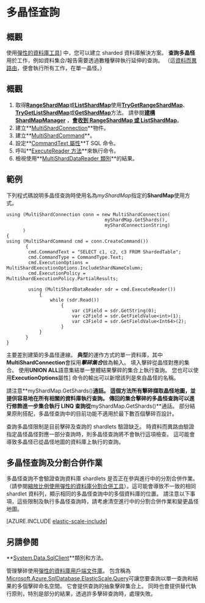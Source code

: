 <properties 
    pageTitle="查詢多晶怪 |Microsoft Azure" 
    description="查詢多個執行擊碎使用的彈性的資料庫用戶端文件庫。" 
    services="sql-database" 
    documentationCenter="" 
    manager="jhubbard" 
    authors="torsteng" 
    editor=""/>

<tags 
    ms.service="sql-database" 
    ms.workload="sql-database" 
    ms.tgt_pltfrm="na" 
    ms.devlang="na" 
    ms.topic="article" 
    ms.date="04/12/2016" 
    ms.author="torsteng"/>

# <a name="multi-shard-querying"></a>多晶怪查詢

## <a name="overview"></a>概觀

使用[彈性的資料庫工具](sql-database-elastic-scale-introduction.md)] 中，您可以建立 sharded 資料庫解決方案。 **查詢多晶怪**用於工作，例如資料集合/報告需要透過數種擊碎執行延伸的查詢。 （這[資料而異路由](sql-database-elastic-scale-data-dependent-routing.md)，便會執行所有工作，在單一晶怪。） 

## <a name="overview"></a>概觀

1. 取得[**RangeShardMap**](https://msdn.microsoft.com/library/azure/dn807318.aspx)或[**ListShardMap**](https://msdn.microsoft.com/library/azure/dn807370.aspx)使用[**TryGetRangeShardMap**](https://msdn.microsoft.com/library/azure/microsoft.azure.sqldatabase.elasticscale.shardmanagement.shardmapmanager.trygetrangeshardmap.aspx)、 [**TryGetListShardMap**](https://msdn.microsoft.com/library/azure/microsoft.azure.sqldatabase.elasticscale.shardmanagement.shardmapmanager.trygetlistshardmap.aspx)或[**GetShardMap**](https://msdn.microsoft.com/library/azure/microsoft.azure.sqldatabase.elasticscale.shardmanagement.shardmapmanager.getshardmap.aspx)方法。 請參閱[**建構 ShardMapManager**](sql-database-elastic-scale-shard-map-management.md#constructing-a-shardmapmanager) ，[**會收到 RangeShardMap 或 ListShardMap**](sql-database-elastic-scale-shard-map-management.md#get-a-rangeshardmap-or-listshardmap)。
2. 建立**[MultiShardConnection](https://msdn.microsoft.com/library/azure/microsoft.azure.sqldatabase.elasticscale.query.multishardconnection.aspx)**物件。
2. 建立**[MultiShardCommand](https://msdn.microsoft.com/library/azure/microsoft.azure.sqldatabase.elasticscale.query.multishardcommand.aspx)**。 
3. 設定**[CommandText 屬性](https://msdn.microsoft.com/library/azure/microsoft.azure.sqldatabase.elasticscale.query.multishardcommand.commandtext.aspx#P:Microsoft.Azure.SqlDatabase.ElasticScale.Query.MultiShardCommand.CommandText)**T SQL 命令。
3. 呼叫**[ExecuteReader 方法](https://msdn.microsoft.com/library/azure/microsoft.azure.sqldatabase.elasticscale.query.multishardcommand.executereader.aspx)**來執行命令。
4. 檢視使用**[MultiShardDataReader 類別](https://msdn.microsoft.com/library/azure/microsoft.azure.sqldatabase.elasticscale.query.multisharddatareader.aspx)**的結果。 

## <a name="example"></a>範例

下列程式碼說明多晶怪查詢時使用名為*myShardMap*指定的**ShardMap**使用方式。 

    using (MultiShardConnection conn = new MultiShardConnection( 
                                        myShardMap.GetShards(), 
                                        myShardConnectionString) 
          ) 
    { 
    using (MultiShardCommand cmd = conn.CreateCommand())
           { 
            cmd.CommandText = "SELECT c1, c2, c3 FROM ShardedTable"; 
            cmd.CommandType = CommandType.Text; 
            cmd.ExecutionOptions = MultiShardExecutionOptions.IncludeShardNameColumn; 
            cmd.ExecutionPolicy = MultiShardExecutionPolicy.PartialResults; 

            using (MultiShardDataReader sdr = cmd.ExecuteReader()) 
                { 
                    while (sdr.Read())
                        { 
                            var c1Field = sdr.GetString(0); 
                            var c2Field = sdr.GetFieldValue<int>(1); 
                            var c3Field = sdr.GetFieldValue<Int64>(2);
                        } 
                } 
           } 
    } 

 
主要差別建築的多晶怪連線。 **典型**的運作方式的單一資料庫，其中**MultiShardConnection**會採用***擊碎集合***做為輸入。 填入擊碎從晶怪對應的集合。 使用**UNION ALL**語意集結單一整體結果擊碎的集合上執行查詢。 您也可以使用**ExecutionOptions**屬性] 命令的輸出可以新增該列是來自晶怪的名稱。 

請注意**myShardMap.GetShards()**通話。 這個方法所有擊碎擷取晶怪地圖，並提供容易地在所有相關的資料庫執行查詢。 傳回的集合擊碎的多晶怪查詢可以進行修飾進一步集合執行 LINQ 查詢從**myShardMap.GetShards()**通話。 部分結果原則搭配，多晶怪查詢中的目前功能不適用於最下數百個擊碎百設計。

查詢多晶怪限制是目前擊碎及查詢的 shardlets 驗證缺乏。 時資料而異路由驗證指定晶怪晶怪對應一部分查詢時，則多晶怪查詢將不會執行這項檢查。 這可能會導致多晶怪已從晶怪地圖的資料庫上執行的查詢。

## <a name="multi-shard-queries-and-split-merge-operations"></a>多晶怪查詢及分割合併作業

多晶怪查詢不會驗證查詢資料庫 shardlets 是否正在參與進行中的分割合併作業。 （請參閱[縮放比例使用彈性的資料庫分割合併工具](sql-database-elastic-scale-overview-split-and-merge.md)）。這可能會導致不一致的相同 shardlet 資料列，顯示相同的多晶怪查詢中的多個資料庫的位置。 請注意以下事項，這些限制及執行多晶怪查詢時，請考慮清空進行中的分割合併作業和變更晶怪地圖。

[AZURE.INCLUDE [elastic-scale-include](../../includes/elastic-scale-include.md)]

## <a name="see-also"></a>另請參閱
**[System.Data.SqlClient](http://msdn.microsoft.com/library/System.Data.SqlClient.aspx)**類別和方法。


管理擊碎使用[彈性的資料庫用戶端文件庫](sql-database-elastic-database-client-library.md)。 包含稱為[Microsoft.Azure.SqlDatabase.ElasticScale.Query](https://msdn.microsoft.com/library/azure/microsoft.azure.sqldatabase.elasticscale.query.aspx)可讓您要查詢以單一查詢和結果的多個擊碎命名空間。 它會提供查詢的抽象擊碎集合上。 同時也會提供替代執行原則，特別是部分的結果，透過許多擊碎查詢時，處理失敗。  

 
